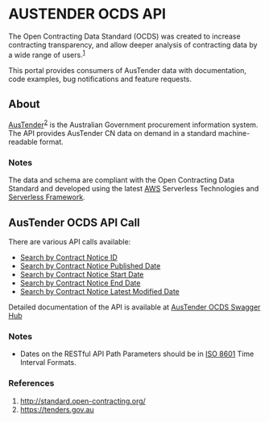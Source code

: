 # AUSTENDER OCDS API
The Open Contracting Data Standard (OCDS) was created to increase contracting transparency, and allow deeper analysis of contracting data by a wide range of users.<sup>[1](#references)</sup>

This portal provides consumers of AusTender data with documentation, code examples, bug notifications and feature requests. 

## About
[AusTender](https://tenders.gov.au)<sup>[2](#references)</sup> is the Australian Government procurement information system. The API provides AusTender CN data on demand in a standard machine-readable format.

### Notes
The data and schema are compliant with the Open Contracting Data Standard and developed using the latest [AWS](https://aws.amazon.com) Serverless Technologies and [Serverless Framework](https://serverless.com).

## AusTender OCDS API Call
There are various API calls available:

- [Search by Contract Notice ID](https://api.tenders.gov.au/ocds/findById/CN00000000)
- [Search by Contract Notice Published Date](https://api.tenders.gov.au/ocds/findByDates/contractPublished/yyyy-mm-ddThh:mi:ssZ/yyyy-mm-ddThh:mi:ssZ)
- [Search by Contract Notice Start Date](https://api.tenders.gov.au/ocds/findByDates/contractStart/yyyy-mm-ddThh:mi:ssZ/yyyy-mm-ddThh:mi:ssZ)
- [Search by Contract Notice End Date](https://api.tenders.gov.au/ocds/findByDates/contractEnd/yyyy-mm-ddThh:mi:ssZ/yyyy-mm-ddThh:mi:ssZ)
- [Search by Contract Notice Latest Modified Date](https://api.tenders.gov.au/ocds/findByDates/contractLastModified/yyyy-mm-ddThh:mi:ssZ/yyyy-mm-ddThh:mi:ssZ)

Detailed documentation of the API is available at [AusTender OCDS Swagger Hub](https://app.swaggerhub.com/apis-docs/austender/ocds-api/)

### Notes
- Dates on the RESTful API Path Parameters should be in [ISO 8601](https://en.wikipedia.org/wiki/ISO_8601) Time Interval Formats.

### References
1. http://standard.open-contracting.org/
2. https://tenders.gov.au
